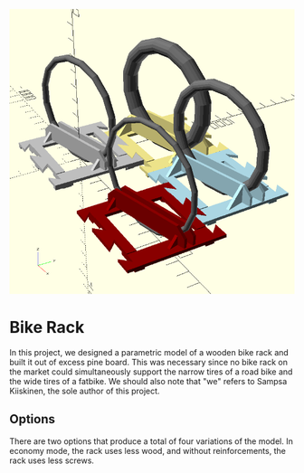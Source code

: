 ![Cover Art](rack.png)

# Bike Rack

In this project,
we designed a parametric model of a wooden bike rack and
built it out of excess pine board.
This was necessary since no bike rack
on the market could simultaneously support
the narrow tires of a road bike and
the wide tires of a fatbike.
We should also note that "we" refers to Sampsa Kiiskinen,
the sole author of this project.

## Options

There are two options that produce a total
of four variations of the model.
In economy mode, the rack uses less wood, and
without reinforcements, the rack uses less screws.
